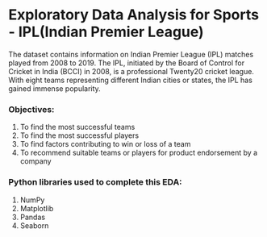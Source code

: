 # Exploratory Data Analysis for Sports - IPL(Indian Premier League)
The dataset contains information on Indian Premier League (IPL) matches played from 2008 to 2019. The IPL, initiated by the Board of Control for Cricket in India (BCCI) in 2008, is a professional Twenty20 cricket league. With eight teams representing different Indian cities or states, the IPL has gained immense popularity.
### Objectives:
1. To find the most successful teams
2. To find the most successful players
3. To find factors contributing to win or loss of a team
4. To recommend suitable teams or players for product endorsement by a company
### Python libraries used to complete this EDA:
1. NumPy
2. Matplotlib
3. Pandas
4. Seaborn
